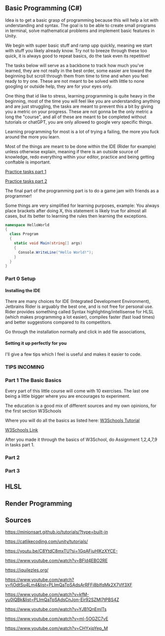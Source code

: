 ﻿# 



## Basic Programming (C#)

Idea  is to get a basic grasp of programming because this will help a lot with understanding and syntax.
The goal is to be able to create small programs in terminal, solve mathematical problems and implement basic
features in Unity. 

We begin with super basic stuff and ramp upp quickly, meaning we start with stuff you likely already know.
Try not to breeze through these too quick, it is always good to repeat basics, do the task even its repetitive!

The tasks below will serve as a backbone to track how much you've learned, they are not really in the best order,
some easier are toward the beginning but scroll through them from time to time and when you feel ready to try one. 
These are not meant to be solved with little to none googling or outside help, they are for your eyes only. 

One thing that id like to stress, learning programming is quite heavy in the beginning, 
most of the time you will feel like you are understanding anything and are just struggling, the tasks are meant 
to prevent this a bit by giving you a metric on your progress. These are not gonna be the only metric a long the "course", and 
all of these are meant to be completed without tutorials or chatGPT, you are only allowed to google very specific things.

Learning programming for most is a lot of trying a failing, the more you fuck around the more you learn.

Most of the things are meant to be done within the IDE (Rider for example) unless otherwise explain, meaning if there is an outside
source of knowledge, redo everything within your editor, practice and being getting conftable is important. 

[Practice tasks part 1](https://github.com/Litene/Programming-Education/blob/main/O_vningsuppgifter%2C%20del%201.pdf)

[Practice tasks part 2](https://github.com/Litene/Programming-Education/blob/main/O_vningsuppgifter%2C%20del%202.pdf)

The final part of the programming part is to do a game jam with friends as a programmer!

Some things are very simplified for learning purposes, example: 
You always place brackets after doing X, this statement is likely true for almost all cases, but its better to learning
the rules then learning the exceptions. 

```csharp
namespace HelloWorld
{
  class Program
  {
    static void Main(string[] args)
    {
      Console.WriteLine("Hello World!");    
    }
  }
}
```

### Part 0 Setup
#### Installing the IDE
There are many choices for IDE (Integrated Development Environment), Jetbrains Rider is arguably the best one, and is not free for personal use.
Rider provides something called Syntax highlighting/intellisense for HLSL (which makes programming a lot easier), compiles faster (fast load times)
and better suggestions compared to its competitors.

Go through the installation normally and click in add file associations, 

#### Setting it up perfectly for you
I'll give a few tips which I feel is useful and makes it easier to code. 

### TIPS INCOMING

#### 

### Part 1 The Basic Basics

Every part of this little course will come with 10 exercises.
The last one being a little bigger where you are encourages to experiment.

The education is a good mix of different sources and my own opinions, for the first section W3Schools

Where you will do all the basics as listed here: [W3Schools Tutorial](https://github.com/Litene/Programming-Education/blob/main/W3.png)

[W3Schools Link](https://www.w3schools.com/cs/index.php)

After you made it through the basics of W3School, do Assignment 1,2,4,7,9 in tasks part 1.

### Part 2 

### Part 3

## HLSL

## Render Programming

## Sources

https://minionsart.github.io/tutorials/?type=built-in

https://catlikecoding.com/unity/tutorials/

https://youtu.be/C8YtdC8mxTU?si=1GqAFiuHlKzXYCE-

https://www.youtube.com/watch?v=BFld4EBO2RE

https://iquilezles.org/

https://www.youtube.com/watch?v=fjOdtSu4Lm4&list=PLImQaTpSAdsArRFFj8bIfqMk2X7Vlf3XF

https://www.youtube.com/watch?v=kfM-yu0iQBk&list=PLImQaTpSAdsCnJon-Eir92SZMl7tPBS4Z

https://www.youtube.com/watch?v=YJB1QnEmlTs

https://www.youtube.com/watch?v=ml-5OGZC7vE

https://www.youtube.com/watch?v=CHYxjpYep_M